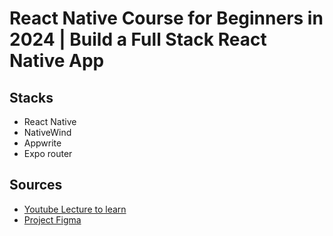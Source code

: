 # React Native Course for Beginners in 2024 | Build a Full Stack React Native App

## Stacks

- React Native
- NativeWind
- Appwrite
- Expo router

## Sources
- [Youtube Lecture to learn](https://www.youtube.com/watch?v=ZBCUegTZF7M&list=PL6QREj8te1P54rZQx5AWWtFyf1hlznFjL&index=8&ab_channel=JavaScriptMastery)
- [Project Figma](https://www.figma.com/design/o6xKq25ETLqw5ebqgZonVp/Aora---React-Native-Crash-Course?node-id=0-1&p=f&t=rH6UnXL6OlkWoLSB-0)

